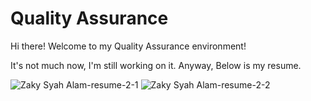 # Quality Assurance
Hi there! Welcome to my Quality Assurance environment! 

It's not much now, I'm still working on it. Anyway, Below is my resume.

![Zaky Syah Alam-resume-2-1](https://github.com/zakysyahalam/QA/assets/66183876/2a4d0f02-fda5-42a1-b071-4e52c2d4abda)
![Zaky Syah Alam-resume-2-2](https://github.com/zakysyahalam/QA/assets/66183876/9ea78b42-982d-43e6-929c-9c01c879ef99)
